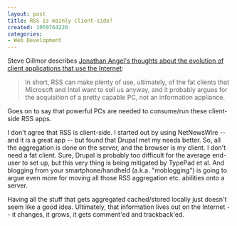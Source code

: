 ```yaml
--- 
layout: post
title: RSS is mainly client-side?
created: 1059764220
categories: 
- Web Development
---
```

Steve Gillmor describes <a href="http://www.crn.com/weblogs/stevegillmor/2003/07/28/28.asp#43577">Jonathan Angel's thoughts about the evolution of client applications that use the Internet</a>:
<blockquote>In short, RSS can make plenty of use, ultimately, of the fat clients that Microsoft and Intel want to sell us anyway, and it probably argues for the acquisition of a pretty capable PC, not an information appliance.</blockquote>Goes on to say that powerful PCs are needed to consume/run these client-side RSS apps.

I don't agree that RSS is client-side. I started out by using NetNewsWire -- and it is a great app -- but found that Drupal met my needs better. So, all the aggregation is done on the server, and the browser is my client. I don't need a fat client. Sure, Drupal is probably too difficult for the average end-user to set up, but this very thing is being mitigated by TypePad et al. And blogging from your smartphone/handheld (a.k.a. "moblogging") is going to argue even more for moving all those RSS aggregation etc. abilities onto a server.

Having all the stuff that gets aggregated cached/stored locally just doesn't seem like a good idea. Ultimately, that information lives out on the Internet -- it changes, it grows, it gets comment'ed and trackback'ed.
